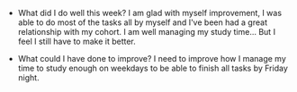  - What did I do well this week?
I am glad with myself improvement, I was able to do most of the tasks all by
myself and I've been had a great relationship with my cohort. I am well
managing my study time... But I feel I still have to make it better.

 -  What could I have done to improve?
 I need to improve how I manage my time to study enough on weekdays to be able
 to finish all tasks by Friday night.
